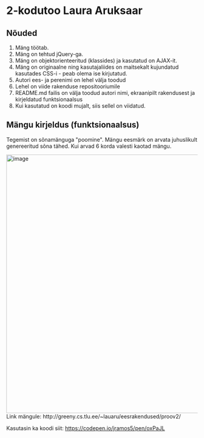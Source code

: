 # 2-kodutoo Laura Aruksaar
## Nõuded
1. Mäng töötab.
2. Mäng on tehtud jQuery-ga.
3. Mäng on objektorienteeritud (klassides) ja kasutatud on AJAX-it.
4. Mäng on originaalne ning kasutajaliides on maitsekalt kujundatud kasutades CSS-i - peab olema ise kirjutatud.
5. Autori ees- ja perenimi on lehel välja toodud
6. Lehel on viide rakenduse repositooriumile
7. README.md failis on välja toodud autori nimi, ekraanipilt rakendusest ja kirjeldatud funktsionaalsus
8. Kui kasutatud on koodi mujalt, siis sellel on viidatud.

## Mängu kirjeldus (funktsionaalsus)
Tegemist on sõnamänguga "poomine". Mängu eesmärk on arvata juhuslikult genereeritud sõna tähed. Kui arvad 6 korda valesti kaotad mängu. 
 

<img width="680" alt="image" src="https://user-images.githubusercontent.com/90316827/169722053-c7aed1fd-27c5-4b3b-b258-73518c4b713a.png">
Link mängule: http://greeny.cs.tlu.ee/~lauaru/eesrakendused/proov2/

Kasutasin ka koodi siit: https://codepen.io/jramos5/pen/oxPaJL
